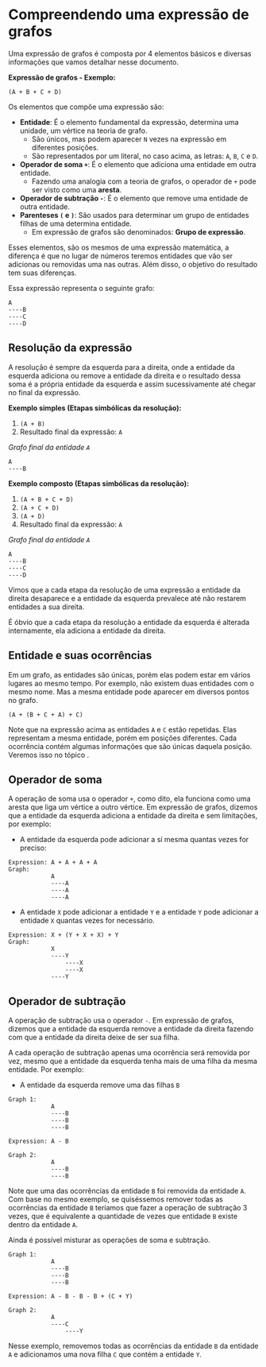 # Compreendendo uma expressão de grafos <header-set anchor-name="intro" />

Uma expressão de grafos é composta por 4 elementos básicos e diversas informações que vamos detalhar nesse documento.

**Expressão de grafos - Exemplo:**

```
(A + B + C + D)
```

Os elementos que compõe uma expressão são:

* **Entidade**: É o elemento fundamental da expressão, determina uma unidade, um vértice na teoria de grafo. 
    * São únicos, mas podem aparecer `N` vezes na expressão em diferentes posições.
    * São representados por um literal, no caso acima, as letras: `A`, `B`, `C` e `D`.
* **Operador de soma `+`**: É o elemento que adiciona uma entidade em outra entidade.
    * Fazendo uma analogia com a teoria de grafos, o operador de `+` pode ser visto como uma **aresta**.
* **Operador de subtração `-`**: É o elemento que remove uma entidade de outra entidade.
* **Parenteses `(` e `)`**: São usados para determinar um grupo de entidades filhas de uma determina entidade. 
    * Em expressão de grafos são denominados: **Grupo de expressão**.

Esses elementos, são os mesmos de uma expressão matemática, a diferença é que no lugar de números teremos entidades que vão ser adicionas ou removidas uma nas outras. Além disso, o objetivo do resultado tem suas diferenças.

Essa expressão representa o seguinte grafo:

```
A 
----B
----C
----D
```

## Resolução da expressão <header-set anchor-name="expression-execution-order" />

A resolução é sempre da esquerda para a direita, onde a entidade da esquerda adiciona ou remove a entidade da direita e o resultado dessa soma é a própria entidade da esquerda e assim sucessivamente até chegar no final da expressão.

**Exemplo simples (Etapas simbólicas da resolução):**

1. `(A + B)`
2. Resultado final da expressão: `A`

_Grafo final da entidade `A`_

```
A 
----B
```

**Exemplo composto (Etapas simbólicas da resolução):**

1. `(A + B + C + D)`
2. `(A + C + D)`
3. `(A + D)`
4. Resultado final da expressão: `A`

_Grafo final da entidade `A`_

```
A 
----B
----C
----D
```

Vimos que a cada etapa da resolução de uma expressão a entidade da direita desaparece e a entidade da esquerda prevalece até não restarem entidades a sua direita. 

É óbvio que a cada etapa da resolução a entidade da esquerda é alterada internamente, ela adiciona a entidade da direita.

## Entidade e suas ocorrências <header-set anchor-name="entity-and-occurrence" />

Em um grafo, as entidades são únicas, porém elas podem estar em vários lugares ao mesmo tempo. Por exemplo, não existem duas entidades com o mesmo nome. Mas a mesma entidade pode aparecer em diversos pontos no grafo. 

```
(A + (B + C + A) + C)
```

Note que na expressão acima as entidades `A` e `C` estão repetidas. Elas representam a mesma entidade, porém em posições diferentes. Cada ocorrência contém algumas informações que são únicas daquela posição. Veremos isso no tópico <anchor-get name="entity-info" />.

## Operador de soma <header-set anchor-name="intro-plus" />

A operação de soma usa o operador `+`, como dito, ela funciona como uma aresta que liga um vértice a outro vértice. Em expressão de grafos, dizemos que a entidade da esquerda adiciona a entidade da direita e sem limitações, por exemplo:

* A entidade da esquerda pode adicionar a sí mesma quantas vezes for preciso:

```
Expression: A + A + A + A
Graph:
            A 
            ----A
            ----A
            ----A
```

* A entidade `X` pode adicionar a entidade `Y` e a entidade `Y` pode adicionar a entidade `X` quantas vezes for necessário.

```
Expression: X + (Y + X + X) + Y
Graph:
            X 
            ----Y
                ----X
                ----X
            ----Y
```

## Operador de subtração <header-set anchor-name="intro-subtract" />

A operação de subtração usa o operador `-`. Em expressão de grafos, dizemos que a entidade da esquerda remove a entidade da direita fazendo com que a entidade da direita deixe de ser sua filha. 

A cada operação de subtração apenas uma ocorrência será removida por vez, mesmo que a entidade da esquerda tenha mais de uma filha da mesma entidade. Por exemplo:

* A entidade da esquerda remove uma das filhas `B`

```
Graph 1:
            A 
            ----B
            ----B
            ----B

Expression: A - B

Graph 2:
            A 
            ----B
            ----B
```

Note que uma das ocorrências da entidade `B` foi removida da entidade `A`. Com base no mesmo exemplo, se quiséssemos remover todas as ocorrências da entidade `B` teríamos que fazer a operação de subtração 3 vezes, que é equivalente a quantidade de vezes que entidade `B` existe dentro da entidade `A`.

Ainda é possível misturar as operações de soma e subtração.

```
Graph 1:
            A 
            ----B
            ----B
            ----B

Expression: A - B - B - B + (C + Y)

Graph 2:
            A
            ----C    
                ----Y
```

Nesse exemplo, removemos todas as ocorrências da entidade `B` da entidade `A` e adicionamos uma nova filha `C` que contém a entidade `Y`.
